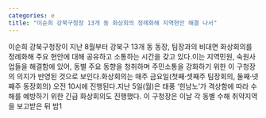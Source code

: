 ```yaml
---
categories: e
title: "이순희 강북구청장 13개 동 화상회의 정례화해 지역현안 해결 나서"
---
```

이순희 강북구청장이 지난 8월부터 강북구 13개 동 동장, 팀장과의 비대면 화상회의를 정례화해 주요 현안에 대해 공유하고 소통하는 시간을 갖고 있다.이는 지역민원, 숙원사업들을 해결함에 있어, 동별 주요 동향을 청취하며 주민소통을 강화하기 위한 이 구청장의 의지가 반영된 것으로 보인다.화상회의는 매주 금요일(첫째·셋째주 팀장회의, 둘째·넷째주 동장회의) 오전 10시에 진행된다.지난 5일(월)은 태풍 ‘힌남노’가 격상함에 따라 수해를 예방하기 위한 긴급 화상회의도 진행했다. 이 구청장은 이날 각 동별 수해 취약지역을 보고받은 뒤 밤1